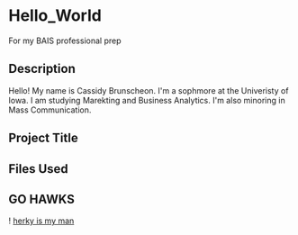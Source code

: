 # Hello_World
For my BAIS professional prep

## Description
Hello! My name is Cassidy Brunscheon. I'm a sophmore at the Univeristy of Iowa. I am studying Marekting and Business Analytics. I'm also minoring in Mass Communication. 

## Project Title

## Files Used

## **GO HAWKS**
! [herky is my man](https://www.dailymail.co.uk./news/article-3767408/University-Iowa-professor-worried-school-s-mascot-Herky-Hawk-scary-students-invites-violence.html)
